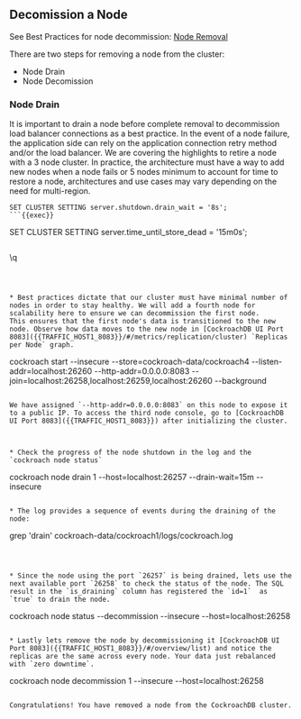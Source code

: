 ## Decomission a Node

See Best Practices for node decommission: [Node Removal](https://www.cockroachlabs.com/docs/stable/node-shutdown.html)

There are two steps for removing a node from the cluster:

* Node Drain
* Node Decomission

### Node Drain

It is important to drain a node before complete removal to decommission load balancer connections as a best practice. In the event of a node failure, the application side can rely on the application connection retry method and/or the load balancer. We are covering the highlights to retire a node with a 3 node cluster. In practice, the architecture must have a way to add new nodes when a node fails or 5 nodes minimum to account for time to restore a node, architectures and use cases may vary depending on the need for multi-region.

```
SET CLUSTER SETTING server.shutdown.drain_wait = '8s';
```{{exec}}

```
SET CLUSTER SETTING server.time_until_store_dead = '15m0s';
```{{exec}}

```
\q
```{{exec}}



* Best practices dictate that our cluster must have minimal number of nodes in order to stay healthy. We will add a fourth node for scalability here to ensure we can decommission the first node.
This ensures that the first node's data is transitioned to the new node. Observe how data moves to the new node in [CockroachDB UI Port 8083]({{TRAFFIC_HOST1_8083}}/#/metrics/replication/cluster) `Replicas per Node` graph.

```
cockroach start --insecure --store=cockroach-data/cockroach4 --listen-addr=localhost:26260 --http-addr=0.0.0.0:8083 --join=localhost:26258,localhost:26259,localhost:26260 --background
```{{exec}}

We have assigned `--http-addr=0.0.0.0:8083` on this node to expose it to a public IP. To access the third node console, go to [CockroachDB UI Port 8083]({{TRAFFIC_HOST1_8083}}) after initializing the cluster.



* Check the progress of the node shutdown in the log and the `cockroach node status`

```
cockroach node drain 1 --host=localhost:26257 --drain-wait=15m --insecure
```{{exec}}

* The log provides a sequence of events during the draining of the node:

```
grep 'drain' cockroach-data/cockroach1/logs/cockroach.log
```{{exec}}



* Since the node using the port `26257` is being drained, lets use the next available port `26258` to check the status of the node. The SQL result in the `is_draining` column has registered the `id=1`  as `true` to drain the node.

```
cockroach node status --decommission --insecure --host=localhost:26258
```{{exec}}

* Lastly lets remove the node by decommissioning it [CockroachDB UI Port 8083]({{TRAFFIC_HOST1_8083}}/#/overview/list) and notice the replicas are the same across every node. Your data just rebalanced with `zero downtime`.

```
cockroach node decommission 1 --insecure --host=localhost:26258
```{{exec}}

Congratulations! You have removed a node from the CockroachDB cluster.